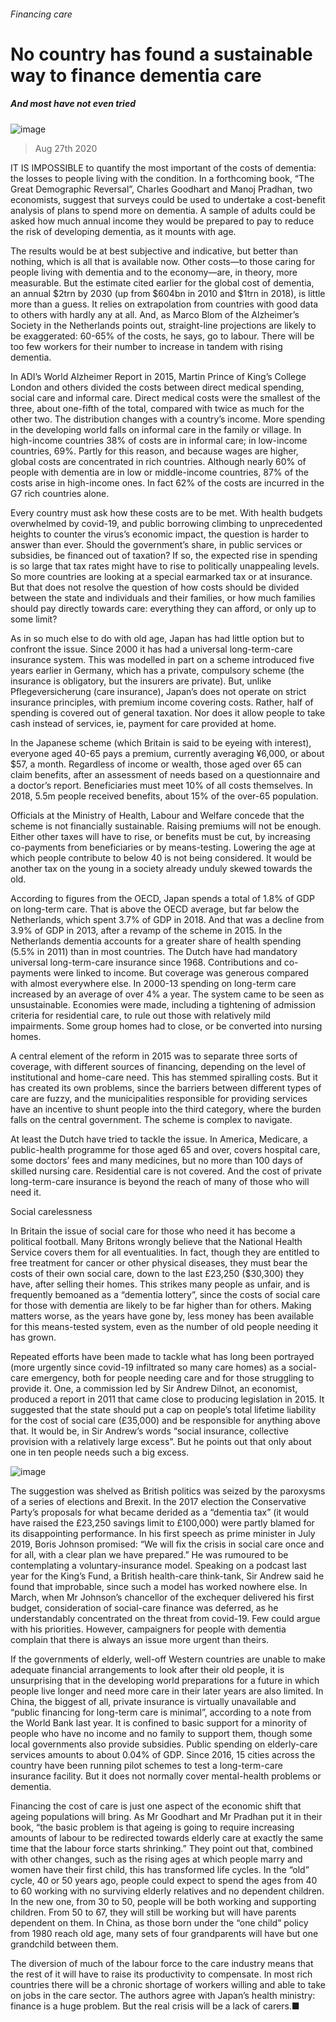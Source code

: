 ###### Financing care
# No country has found a sustainable way to finance dementia care 
##### And most have not even tried 
![image](images/20200829_SRD005_0.jpg) 
> Aug 27th 2020 
IT IS IMPOSSIBLE to quantify the most important of the costs of dementia: the losses to people living with the condition. In a forthcoming book, “The Great Demographic Reversal”, Charles Goodhart and Manoj Pradhan, two economists, suggest that surveys could be used to undertake a cost-benefit analysis of plans to spend more on dementia. A sample of adults could be asked how much annual income they would be prepared to pay to reduce the risk of developing dementia, as it mounts with age.
The results would be at best subjective and indicative, but better than nothing, which is all that is available now. Other costs—to those caring for people living with dementia and to the economy—are, in theory, more measurable. But the estimate cited earlier for the global cost of dementia, an annual $2trn by 2030 (up from $604bn in 2010 and $1trn in 2018), is little more than a guess. It relies on extrapolation from countries with good data to others with hardly any at all. And, as Marco Blom of the Alzheimer’s Society in the Netherlands points out, straight-line projections are likely to be exaggerated: 60-65% of the costs, he says, go to labour. There will be too few workers for their number to increase in tandem with rising dementia.

In ADI’s World Alzheimer Report in 2015, Martin Prince of King’s College London and others divided the costs between direct medical spending, social care and informal care. Direct medical costs were the smallest of the three, about one-fifth of the total, compared with twice as much for the other two. The distribution changes with a country’s income. More spending in the developing world falls on informal care in the family or village. In high-income countries 38% of costs are in informal care; in low-income countries, 69%. Partly for this reason, and because wages are higher, global costs are concentrated in rich countries. Although nearly 60% of people with dementia are in low or middle-income countries, 87% of the costs arise in high-income ones. In fact 62% of the costs are incurred in the G7 rich countries alone.
Every country must ask how these costs are to be met. With health budgets overwhelmed by covid-19, and public borrowing climbing to unprecedented heights to counter the virus’s economic impact, the question is harder to answer than ever. Should the government’s share, in public services or subsidies, be financed out of taxation? If so, the expected rise in spending is so large that tax rates might have to rise to politically unappealing levels. So more countries are looking at a special earmarked tax or at insurance. But that does not resolve the question of how costs should be divided between the state and individuals and their families, or how much families should pay directly towards care: everything they can afford, or only up to some limit?
As in so much else to do with old age, Japan has had little option but to confront the issue. Since 2000 it has had a universal long-term-care insurance system. This was modelled in part on a scheme introduced five years earlier in Germany, which has a private, compulsory scheme (the insurance is obligatory, but the insurers are private). But, unlike Pflegeversicherung (care insurance), Japan’s does not operate on strict insurance principles, with premium income covering costs. Rather, half of spending is covered out of general taxation. Nor does it allow people to take cash instead of services, ie, payment for care provided at home.
In the Japanese scheme (which Britain is said to be eyeing with interest), everyone aged 40-65 pays a premium, currently averaging ¥6,000, or about $57, a month. Regardless of income or wealth, those aged over 65 can claim benefits, after an assessment of needs based on a questionnaire and a doctor’s report. Beneficiaries must meet 10% of all costs themselves. In 2018, 5.5m people received benefits, about 15% of the over-65 population.
Officials at the Ministry of Health, Labour and Welfare concede that the scheme is not financially sustainable. Raising premiums will not be enough. Either other taxes will have to rise, or benefits must be cut, by increasing co-payments from beneficiaries or by means-testing. Lowering the age at which people contribute to below 40 is not being considered. It would be another tax on the young in a society already unduly skewed towards the old.
According to figures from the OECD, Japan spends a total of 1.8% of GDP on long-term care. That is above the OECD average, but far below the Netherlands, which spent 3.7% of GDP in 2018. And that was a decline from 3.9% of GDP in 2013, after a revamp of the scheme in 2015. In the Netherlands dementia accounts for a greater share of health spending (5.5% in 2011) than in most countries. The Dutch have had mandatory universal long-term-care insurance since 1968. Contributions and co-payments were linked to income. But coverage was generous compared with almost everywhere else. In 2000-13 spending on long-term care increased by an average of over 4% a year. The system came to be seen as unsustainable. Economies were made, including a tightening of admission criteria for residential care, to rule out those with relatively mild impairments. Some group homes had to close, or be converted into nursing homes.
A central element of the reform in 2015 was to separate three sorts of coverage, with different sources of financing, depending on the level of institutional and home-care need. This has stemmed spiralling costs. But it has created its own problems, since the barriers between different types of care are fuzzy, and the municipalities responsible for providing services have an incentive to shunt people into the third category, where the burden falls on the central government. The scheme is complex to navigate.
At least the Dutch have tried to tackle the issue. In America, Medicare, a public-health programme for those aged 65 and over, covers hospital care, some doctors’ fees and many medicines, but no more than 100 days of skilled nursing care. Residential care is not covered. And the cost of private long-term-care insurance is beyond the reach of many of those who will need it.
Social carelessness
In Britain the issue of social care for those who need it has become a political football. Many Britons wrongly believe that the National Health Service covers them for all eventualities. In fact, though they are entitled to free treatment for cancer or other physical diseases, they must bear the costs of their own social care, down to the last £23,250 ($30,300) they have, after selling their homes. This strikes many people as unfair, and is frequently bemoaned as a “dementia lottery”, since the costs of social care for those with dementia are likely to be far higher than for others. Making matters worse, as the years have gone by, less money has been available for this means-tested system, even as the number of old people needing it has grown.
Repeated efforts have been made to tackle what has long been portrayed (more urgently since covid-19 infiltrated so many care homes) as a social-care emergency, both for people needing care and for those struggling to provide it. One, a commission led by Sir Andrew Dilnot, an economist, produced a report in 2011 that came close to producing legislation in 2015. It suggested that the state should put a cap on people’s total lifetime liability for the cost of social care (£35,000) and be responsible for anything above that. It would be, in Sir Andrew’s words “social insurance, collective provision with a relatively large excess”. But he points out that only about one in ten people needs such a big excess.
![image](images/20200829_SRC209.png) 

The suggestion was shelved as British politics was seized by the paroxysms of a series of elections and Brexit. In the 2017 election the Conservative Party’s proposals for what became derided as a “dementia tax” (it would have raised the £23,250 savings limit to £100,000) were partly blamed for its disappointing performance. In his first speech as prime minister in July 2019, Boris Johnson promised: “We will fix the crisis in social care once and for all, with a clear plan we have prepared.” He was rumoured to be contemplating a voluntary-insurance model. Speaking on a podcast last year for the King’s Fund, a British health-care think-tank, Sir Andrew said he found that improbable, since such a model has worked nowhere else. In March, when Mr Johnson’s chancellor of the exchequer delivered his first budget, consideration of social-care finance was deferred, as he understandably concentrated on the threat from covid-19. Few could argue with his priorities. However, campaigners for people with dementia complain that there is always an issue more urgent than theirs.

If the governments of elderly, well-off Western countries are unable to make adequate financial arrangements to look after their old people, it is unsurprising that in the developing world preparations for a future in which people live longer and need more care in their later years are also limited. In China, the biggest of all, private insurance is virtually unavailable and “public financing for long-term care is minimal”, according to a note from the World Bank last year. It is confined to basic support for a minority of people who have no income and no family to support them, though some local governments also provide subsidies. Public spending on elderly-care services amounts to about 0.04% of GDP. Since 2016, 15 cities across the country have been running pilot schemes to test a long-term-care insurance facility. But it does not normally cover mental-health problems or dementia.
Financing the cost of care is just one aspect of the economic shift that ageing populations will bring. As Mr Goodhart and Mr Pradhan put it in their book, “the basic problem is that ageing is going to require increasing amounts of labour to be redirected towards elderly care at exactly the same time that the labour force starts shrinking.” They point out that, combined with other changes, such as the rising ages at which people marry and women have their first child, this has transformed life cycles. In the “old” cycle, 40 or 50 years ago, people could expect to spend the ages from 40 to 60 working with no surviving elderly relatives and no dependent children. In the new one, from 30 to 50, people will be both working and supporting children. From 50 to 67, they will still be working but will have parents dependent on them. In China, as those born under the “one child” policy from 1980 reach old age, many sets of four grandparents will have but one grandchild between them.
The diversion of much of the labour force to the care industry means that the rest of it will have to raise its productivity to compensate. In most rich countries there will be a chronic shortage of workers willing and able to take on jobs in the care sector. The authors agree with Japan’s health ministry: finance is a huge problem. But the real crisis will be a lack of carers.■
